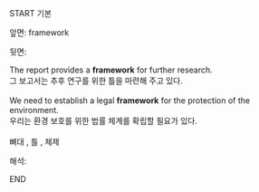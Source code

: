 START
기본

앞면:
framework


뒷면:
<div>The report provides a <strong>framework</strong> for further research. </div><div><div>그 보고서는 추후 연구를 위한 틀을 마련해 주고 있다.</div></div><div><br></div><div><div>We need to establish a legal <b>framework</b> for the protection of the environment.</div><div>우리는 환경 보호를 위한 법률 체계를 확립할 필요가 있다.</div></div><div><br></div><div>뼈대 , 틀 , 체제</div>


해석:

END